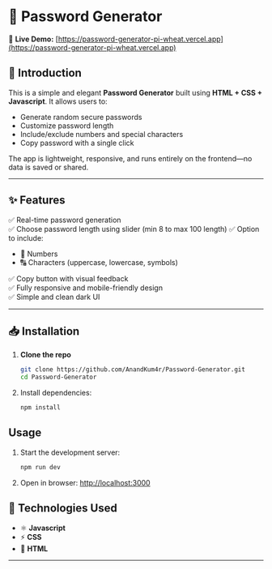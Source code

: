 # 🔐 Password Generator

🔗 **Live Demo:** [https://password-generator-pi-wheat.vercel.app](https://password-generator-pi-wheat.vercel.app)

## 📌 Introduction

This is a simple and elegant **Password Generator** built using **HTML + CSS + Javascript**. It allows users to:

- Generate random secure passwords
- Customize password length
- Include/exclude numbers and special characters
- Copy password with a single click

The app is lightweight, responsive, and runs entirely on the frontend—no data is saved or shared.

---

## ✨ Features

✅ Real-time password generation  
✅ Choose password length using slider (min 8 to max 100 length)
✅ Option to include:
- 🔢 Numbers  
- 🔠 Characters (uppercase, lowercase, symbols)

✅ Copy button with visual feedback  
✅ Fully responsive and mobile-friendly design  
✅ Simple and clean dark UI

---

## 📥 Installation

1. **Clone the repo**
   ```bash
   git clone https://github.com/AnandKum4r/Password-Generator.git
   cd Password-Generator
   ```

2. Install dependencies:
    ```bash
    npm install
    ```
## Usage
1. Start the development server:
    ```bash
    npm run dev
    ```

2. Open in browser:
    [http://localhost:3000](http://localhost:3000)

## 🚀 Technologies Used

- ⚛️ **Javascript** 
- ⚡ **CSS** 
- 🎨 **HTML** 

---
